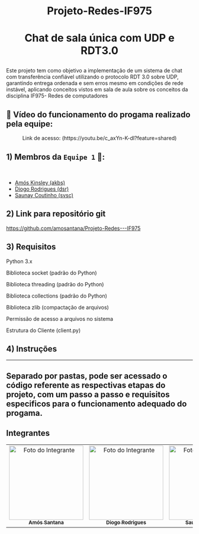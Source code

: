 # <p align="center">Projeto-Redes-IF975 </p>

<a name="readme-top"></a>
# <p align="center">Chat de sala única com UDP e RDT3.0</p>

Este projeto tem como objetivo a implementação de um sistema de chat com transferência confiável utilizando o protocolo RDT 3.0 sobre UDP, garantindo entrega ordenada e sem erros mesmo em condições de rede instável, aplicando conceitos vistos em sala de aula sobre os conceitos da disciplina IF975- Redes de computadores

## 🎥 Vídeo do funcionamento do progama realizado pela equipe:

  <p align="center">
     Link de acesso: (https://youtu.be/c_axYn-K-dI?feature=shared)
  </p>


## 1) Membros da `Equipe 1` 👥:
<br>


- [Amós Kinsley (akbs)](https://github.com/amosantana)
- [Diogo Rodrigues (dsr)](https://github.com/Monkius-Maximus)
- [Saunay Coutinho (svsc)](https://github.com/saunayc)


## 2) Link para repositório git
  
   https://github.com/amosantana/Projeto-Redes---IF975


## 3) Requisitos

Python 3.x

Biblioteca socket (padrão do Python)

Biblioteca threading (padrão do Python)

Biblioteca collections (padrão do Python)

Biblioteca zlib (compactação de arquivos)

Permissão de acesso a arquivos no sistema

Estrutura do Cliente (client.py)

## 4) Instruções

---
Separado por pastas, pode ser acessado o código referente as respectivas etapas do projeto, com um passo a passo e requisitos especificos para o funcionamento adequado do progama.
---

## Integrantes

<table align="center">
  <tr>
    <td align="center">
      <a href="https://github.com/amosantana">
        <img src="https://avatars.githubusercontent.com/u/157263012?v=4" width="200px;" border-radius="50%;" alt="Foto do Integrante"/><br>
        <sub><b>Amós Santana</b></sub>
      </a>
    </td>
    <td align="center">
      <a href="https://github.com/Monkius-Maximus">
        <img src="https://avatars.githubusercontent.com/u/149613054?v=4" width="200px;" border-radius="50%;" alt="Foto do Integrante"/><br>
        <sub><b>Diogo Rodrigues</b></sub>
      </a>
    </td>
    <td align="center">
      <a href="https://github.com/saunayc">
        <img src="https://avatars.githubusercontent.com/u/90536225?v=4" width="200px;" border-radius="50%;" alt="Foto do Integrante"/><br>
        <sub><b>Saunay Coutinho</b></sub>
      </a>
    </td>
  </tr>
</table>
